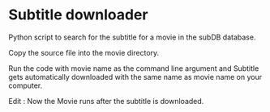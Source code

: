 # Subtitle downloader
Python script to search for the subtitle for a movie in the subDB database.

Copy the source file into the movie directory.

Run the code with movie name as the command line argument and Subtitle gets automatically downloaded with the same name as movie name on your computer.

Edit : Now the Movie runs after the subtitle is downloaded.
